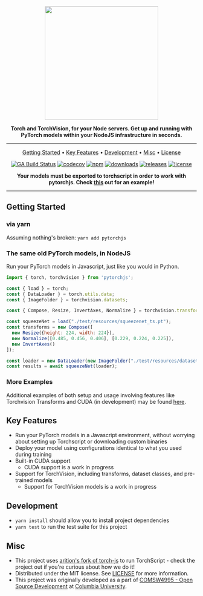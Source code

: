 <div align="center">

<img src="https://raw.githubusercontent.com/raghavmecheri/pytorchjs/master/assets/img/ptjs.png" width="300px">


**Torch and TorchVision, for your Node servers.
Get up and running with PyTorch models within your NodeJS infrastructure in seconds.**

---

<p align="center">
  <a href="#getting-started">Getting Started</a> •
  <a href="#key-features">Key Features</a> •
  <a href="#development">Development</a> •
  <a href="#misc">Misc</a> •
  <a href="#license">License</a>
</p>

[![GA Build Status](https://img.shields.io/github/workflow/status/raghavmecheri/pytorchjs/Push%20CICD?style=for-the-badge)](https://github.com/raghavmecheri/pytorchjs/actions)
[![codecov](https://img.shields.io/codecov/c/github/raghavmecheri/pytorchjs?style=for-the-badge)](https://img.shields.io/codecov/c/github/raghavmecheri/pytorchjs?style=for-the-badge)
[![npm](https://img.shields.io/npm/v/pytorchjs?style=for-the-badge)](https://www.npmjs.com/package/pytorchjs)
[![downloads](https://img.shields.io/npm/dw/pytorchjs?style=for-the-badge)](https://img.shields.io/npm/dw/pytorchjs?style=for-the-badge)
[![releases](https://img.shields.io/github/v/release/raghavmecheri/pytorchjs?sort=semver&style=for-the-badge)](https://img.shields.io/github/v/release/raghavmecheri/pytorchjs?sort=semver&style=for-the-badge)
[![license](https://img.shields.io/github/license/raghavmecheri/pytorchjs?style=for-the-badge)](https://github.com/raghavmecheri/pytorchjs/blob/master/LICENSE)

**Your models must be exported to torchscript in order to work with pytorchjs. Check [this](https://github.com/raghavmecheri/pytorchjs/blob/master/examples/Exporting/Exporting.md) out for an example!**

</div>

---

## Getting Started
### via yarn
Assuming nothing's broken: `yarn add pytorchjs`

### The same old PyTorch models, in NodeJS
Run your PyTorch models in Javascript, just like you would in Python.
```js
import { torch, torchvision } from 'pytorchjs';

const { load } = torch;
const { DataLoader } = torch.utils.data;
const { ImageFolder } = torchvision.datasets;

const { Compose, Resize, InvertAxes, Normalize } = torchvision.transforms;

const squeezeNet = load("./test/resources/squeezenet_ts.pt");
const transforms = new Compose([
  new Resize({height: 224, width: 224}),
  new Normalize([0.485, 0.456, 0.406], [0.229, 0.224, 0.225]),
  new InvertAxes()
]);

const loader = new DataLoader(new ImageFolder("./test/resources/dataset"), 1, transforms);
const results = await squeezeNet(loader);
```

### More Examples
Additional examples of both setup and usage involving features like Torchvision Transforms and CUDA (in development) may be found [here](https://github.com/raghavmecheri/pytorchjs/tree/master/examples/Usage).

## Key Features
* Run your PyTorch models in a Javascript environment, without worrying about setting up Torchscript or downloading custom binaries
* Deploy your model using configurations identical to what you used during training
* Built-in CUDA support
	* CUDA support is a work in progress
* Support for TorchVision, including transforms, dataset classes, and pre-trained models
	* Support for TorchVision models is a work in progress

## Development
 * ```yarn install``` should allow you to install project dependencies
 * ```yarn test``` to run the test suite for this project

## Misc
* This project uses [arition's fork of torch-js](https://github.com/arition/torch-js) to run TorchScript - check the project out if you're curious about how we do it!
* Distributed under the MIT license. See [LICENSE](./LICENSE) for more information.
* This project was originally developed as a part of [COMSW4995 - Open Source Development](http://www.cs.columbia.edu/~paine/4995/) at [Columbia University](https://www.columbia.edu/).
